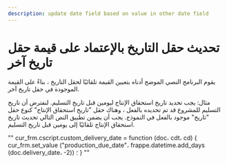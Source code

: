 ```yaml
---
description: update date field based on value in other date field
---
```


# تحديث حقل التاريخ بالإعتماد على قيمة حقل تاريخ آخر

يقوم البرنامج النصي الموضح أدناه بتعيين القيمة تلقائيًا لحقل التاريخ ، بناءً على القيمة الموجودة في حقل تاريخ آخر.

مثال: يجب تحديد تاريخ استحقاق الإنتاج ليومين قبل تاريخ التسليم. لنفترض أن تاريخ التسليم للمشروع قد تم تحديده بالفعل ، وهناك حقل "تاريخ استحقاق الإنتاج" كنوع حقل "تاريخ" موجود بالفعل في النموذج. يجب أن يضمن تطبيق النص التالي تحديث تاريخ استحقاق الإنتاج تلقائيًا إلى يومين قبل تاريخ التسليم.

"" cur\_frm.cscript.custom\_delivery\_date = function (doc، cdt، cd) { cur\_frm.set\_value ("production\_due\_date"، frappe.datetime.add\_days (doc.delivery\_date، -2)) ؛ } ""
